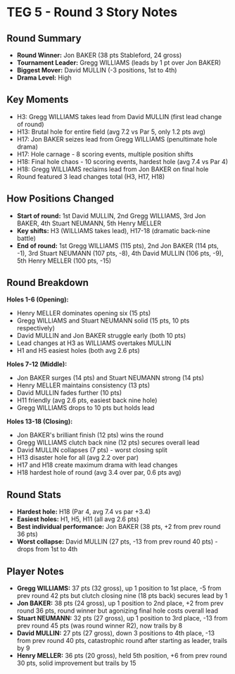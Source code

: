 # TEG 5 - Round 3 Story Notes

## Round Summary
- **Round Winner:** Jon BAKER (38 pts Stableford, 24 gross)
- **Tournament Leader:** Gregg WILLIAMS (leads by 1 pt over Jon BAKER)
- **Biggest Mover:** David MULLIN (-3 positions, 1st to 4th)
- **Drama Level:** High

## Key Moments
- H3: Gregg WILLIAMS takes lead from David MULLIN (first lead change of round)
- H13: Brutal hole for entire field (avg 7.2 vs Par 5, only 1.2 pts avg)
- H17: Jon BAKER seizes lead from Gregg WILLIAMS (penultimate hole drama)
- H17: Hole carnage - 8 scoring events, multiple position shifts
- H18: Final hole chaos - 10 scoring events, hardest hole (avg 7.4 vs Par 4)
- H18: Gregg WILLIAMS reclaims lead from Jon BAKER on final hole
- Round featured 3 lead changes total (H3, H17, H18)

## How Positions Changed
- **Start of round:** 1st David MULLIN, 2nd Gregg WILLIAMS, 3rd Jon BAKER, 4th Stuart NEUMANN, 5th Henry MELLER
- **Key shifts:** H3 (WILLIAMS takes lead), H17-18 (dramatic back-nine battle)
- **End of round:** 1st Gregg WILLIAMS (115 pts), 2nd Jon BAKER (114 pts, -1), 3rd Stuart NEUMANN (107 pts, -8), 4th David MULLIN (106 pts, -9), 5th Henry MELLER (100 pts, -15)

## Round Breakdown
**Holes 1-6 (Opening):**
- Henry MELLER dominates opening six (15 pts)
- Gregg WILLIAMS and Stuart NEUMANN solid (15 pts, 10 pts respectively)
- David MULLIN and Jon BAKER struggle early (both 10 pts)
- Lead changes at H3 as WILLIAMS overtakes MULLIN
- H1 and H5 easiest holes (both avg 2.6 pts)

**Holes 7-12 (Middle):**
- Jon BAKER surges (14 pts) and Stuart NEUMANN strong (14 pts)
- Henry MELLER maintains consistency (13 pts)
- David MULLIN fades further (10 pts)
- H11 friendly (avg 2.6 pts, easiest back nine hole)
- Gregg WILLIAMS drops to 10 pts but holds lead

**Holes 13-18 (Closing):**
- Jon BAKER's brilliant finish (12 pts) wins the round
- Gregg WILLIAMS clutch back nine (12 pts) secures overall lead
- David MULLIN collapses (7 pts) - worst closing split
- H13 disaster hole for all (avg 2.2 over par)
- H17 and H18 create maximum drama with lead changes
- H18 hardest hole of round (avg 3.4 over par, 0.6 pts avg)

## Round Stats
- **Hardest hole:** H18 (Par 4, avg 7.4 vs par +3.4)
- **Easiest holes:** H1, H5, H11 (all avg 2.6 pts)
- **Best individual performance:** Jon BAKER (38 pts, +2 from prev round 36 pts)
- **Worst collapse:** David MULLIN (27 pts, -13 from prev round 40 pts) - drops from 1st to 4th

## Player Notes
- **Gregg WILLIAMS:** 37 pts (32 gross), up 1 position to 1st place, -5 from prev round 42 pts but clutch closing nine (18 pts back) secures lead by 1
- **Jon BAKER:** 38 pts (24 gross), up 1 position to 2nd place, +2 from prev round 36 pts, round winner but agonizing final hole costs overall lead
- **Stuart NEUMANN:** 32 pts (27 gross), up 1 position to 3rd place, -13 from prev round 45 pts (was round winner R2), now trails by 8
- **David MULLIN:** 27 pts (27 gross), down 3 positions to 4th place, -13 from prev round 40 pts, catastrophic round after starting as leader, trails by 9
- **Henry MELLER:** 36 pts (20 gross), held 5th position, +6 from prev round 30 pts, solid improvement but trails by 15


